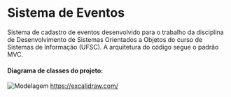 # Sistema de Eventos
 
Sistema de cadastro de eventos desenvolvido para o trabalho da disciplina de Desenvolvimento de Sistemas Orientados a Objetos do curso de Sistemas de Informação (UFSC). A arquitetura do código segue o padrão MVC.

#### Diagrama de classes do projeto:

![Modelagem](https://user-images.githubusercontent.com/55916636/151056785-0ae7e912-af63-4b3e-9661-d24ea549a756.jpg)
https://excalidraw.com/
